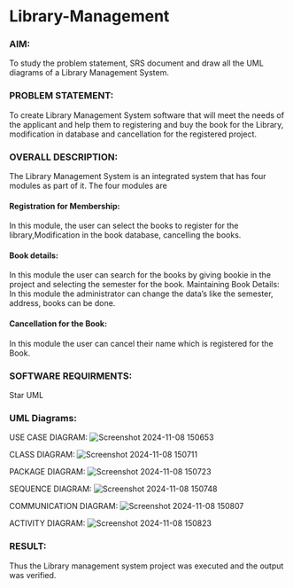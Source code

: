 # Library-Management
### AIM:
To study the problem statement, SRS document and draw all the UML diagrams of a Library Management System.
### PROBLEM STATEMENT:
To create Library Management System software that will meet the needs of the applicant
and help them to registering and buy the book for the Library, modification in database and
cancellation for the registered project.
### OVERALL DESCRIPTION:
The Library Management System is an integrated system that has four modules as part of
it. The four modules are
#### Registration for Membership:
In this module, the user can select the books to register for the library,Modification in the book
database, cancelling the books.
#### Book details:
In this module the user can search for the books by giving bookie in the project and selecting
the semester for the book.
Maintaining Book Details:
In this module the administrator can change the data’s like the semester, address, books can be
done.
#### Cancellation for the Book:
In this module the user can cancel their name which is registered for the Book.
### SOFTWARE REQUIRMENTS:
Star UML
### UML Diagrams:
USE CASE DIAGRAM:
![Screenshot 2024-11-08 150653](https://github.com/user-attachments/assets/be9c5343-0b3d-4208-a79a-26a39c6fd489)

CLASS DIAGRAM:
![Screenshot 2024-11-08 150711](https://github.com/user-attachments/assets/323ab2b5-cd7c-46ed-a1ee-46ba32ad46b6)

PACKAGE DIAGRAM:
![Screenshot 2024-11-08 150723](https://github.com/user-attachments/assets/1182e9a2-2e05-4a87-9e2a-f5967524c032)

SEQUENCE DIAGRAM:
![Screenshot 2024-11-08 150748](https://github.com/user-attachments/assets/d0619e91-2407-470f-a2ab-7e3cf9b04cd7)

COMMUNICATION DIAGRAM:
![Screenshot 2024-11-08 150807](https://github.com/user-attachments/assets/c43482a2-4ee8-4340-b6d9-40d6a1a4261a)

ACTIVITY DIAGRAM:
![Screenshot 2024-11-08 150823](https://github.com/user-attachments/assets/3da05b83-70bb-4376-b3b0-fec11be229b1)

### RESULT:
Thus the Library management system project was executed and the output was verified.
